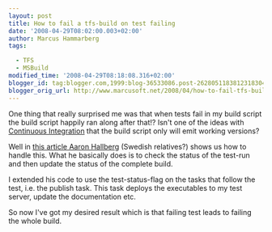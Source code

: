 ```yaml
---
layout: post
title: How to fail a tfs-build on test failing
date: '2008-04-29T08:02:00.003+02:00'
author: Marcus Hammarberg
tags:

  - TFS
  - MSBuild
modified_time: '2008-04-29T08:18:08.316+02:00'
blogger_id: tag:blogger.com,1999:blog-36533086.post-2628051183812318304
blogger_orig_url: http://www.marcusoft.net/2008/04/how-to-fail-tfs-build-on-test-failing.html
---
```


One thing that really surprised me was that when tests
fail in my build script the build script happily ran along after that!?
Isn't one of the ideas with <a
href="http://www.martinfowler.com/articles/continuousIntegration.html"
class="l"
onmousedown="return clk(this.href,&#39;&#39;,&#39;&#39;,&#39;res&#39;,&#39;1&#39;,&#39;&#39;)">Continuous
Integration</a> that the build script only will emit working versions?

Well in [this article Aaron Hallberg](http://blogs.msdn.com/aaronhallberg/archive/2007/11/05/how-to-fail-a-build-when-tests-fail.aspx)
(Swedish relatives?) shows us how to handle this. What he basically does
is to check the status of the test-run and then update the status of the
complete build.

I extended his code to use the test-status-flag on the tasks that follow
the test, i.e. the publish task. This task deploys the executables
to my <span id="SPELLING_ERROR_3" class="blsp-spelling-corrected">test
server, update the documentation etc.

So now I've got my desired result which is that failing test leads to
failing the whole build.
